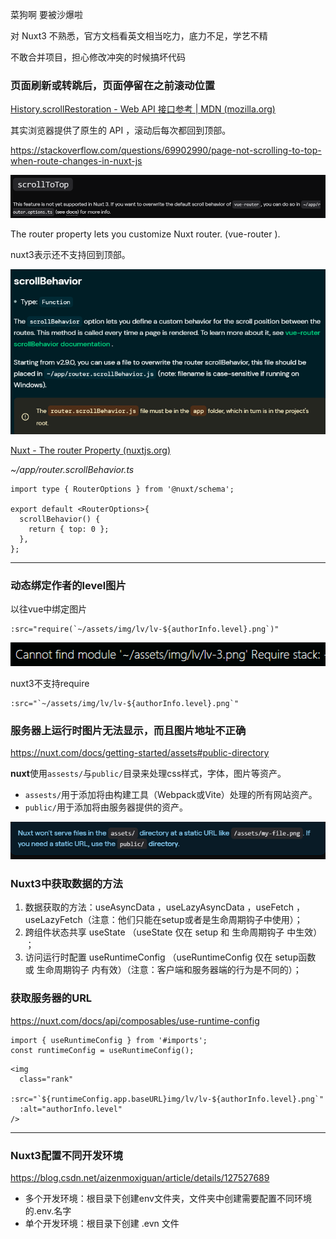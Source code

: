 菜狗啊 要被沙爆啦

对 Nuxt3 不熟悉，官方文档看英文相当吃力，底力不足，学艺不精

不敢合并项目，担心修改冲突的时候搞坏代码

### 页面刷新或转跳后，页面停留在之前滚动位置

[History.scrollRestoration - Web API 接口参考 | MDN (mozilla.org)](https://developer.mozilla.org/zh-CN/docs/Web/API/History/scrollRestoration)

其实浏览器提供了原生的 API ，滚动后每次都回到顶部。

https://stackoverflow.com/questions/69902990/page-not-scrolling-to-top-when-route-changes-in-nuxt-js

![image-20230224144200572](img/项目中遇到的问题.assets/image-20230224144200572.png)

The router property lets you customize Nuxt router. (vue-router ).

nuxt3表示还不支持回到顶部。

![image-20230224150050618](img/项目中遇到的问题.assets/image-20230224150050618.png)

[Nuxt - The router Property (nuxtjs.org)](https://nuxtjs.org/docs/configuration-glossary/configuration-router#scrollbehavior)

*~/app/router.scrollBehavior.ts*

```
import type { RouterOptions } from '@nuxt/schema';

export default <RouterOptions>{
  scrollBehavior() {
    return { top: 0 };
  },
};
```

----

### 动态绑定作者的level图片

以往vue中绑定图片

```
:src="require(`~/assets/img/lv/lv-${authorInfo.level}.png`)"
```

![image-20230218095504480](img/项目中遇到的问题.assets/image-20230218095504480.png)

nuxt3不支持require

```
:src="`~/assets/img/lv/lv-${authorInfo.level}.png`"
```

### 服务器上运行时图片无法显示，而且图片地址不正确

https://nuxt.com/docs/getting-started/assets#public-directory

**nuxt**使用`assests/`与`public/`目录来处理css样式，字体，图片等资产。

- `assests/`用于添加将由构建工具（Webpack或Vite）处理的所有网站资产。
- `public/`用于添加将由服务器提供的资产。

![image-20230224150900933](img/项目中遇到的问题.assets/image-20230224150900933.png)

### Nuxt3中获取数据的方法

1. 数据获取的方法：useAsyncData ，useLazyAsyncData ，useFetch ，useLazyFetch（注意：他们只能在setup或者是生命周期钩子中使用）；
2. 跨组件状态共享 useState （useState 仅在 setup 和 生命周期钩子 中生效） ；
3. 访问运行时配置 useRuntimeConfig （useRuntimeConfig 仅在 setup函数 或 生命周期钩子 内有效）（注意：客户端和服务器端的行为是不同的）；

### 获取服务器的URL

https://nuxt.com/docs/api/composables/use-runtime-config

```
import { useRuntimeConfig } from '#imports';
const runtimeConfig = useRuntimeConfig();
```

```
<img
  class="rank"
  :src="`${runtimeConfig.app.baseURL}img/lv/lv-${authorInfo.level}.png`"
  :alt="authorInfo.level"
/>
```

----

### Nuxt3配置不同开发环境

https://blog.csdn.net/aizenmoxiguan/article/details/127527689

- 多个开发环境：根目录下创建env文件夹，文件夹中创建需要配置不同环境的.env.名字
- 单个开发环境：根目录下创建 .evn 文件

